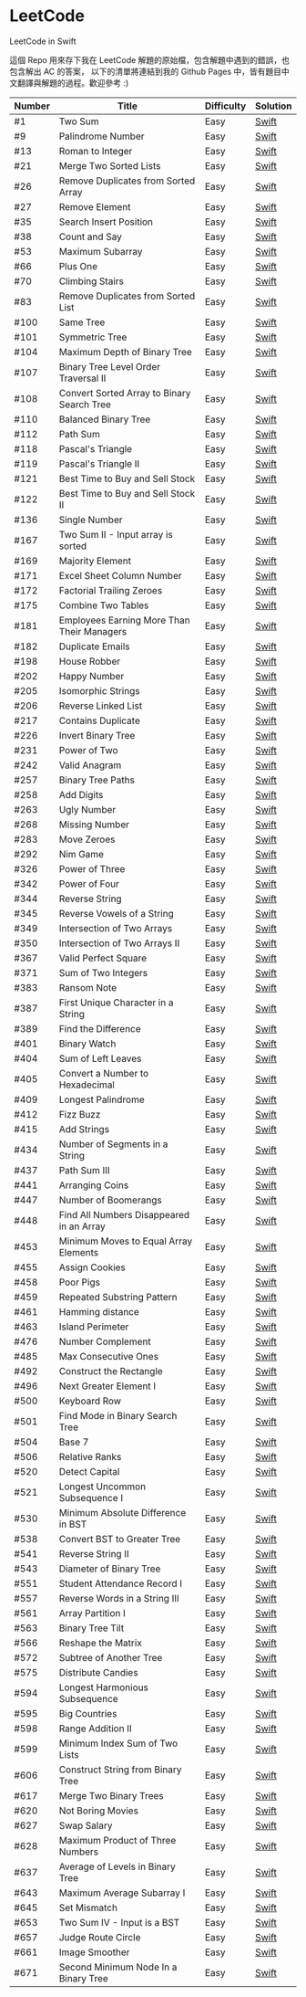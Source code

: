 # LeetCode
LeetCode in Swift

這個 Repo 用來存下我在 LeetCode 解題的原始檔，包含解題中遇到的錯誤，也包含解出 AC 的答案，
以下的清單將連結到我的 Github Pages 中，皆有題目中文翻譯與解題的過程。歡迎參考 :)

| Number | Title                                          | Difficulty | Solution                                         |
|--------|------------------------------------------------|------------|--------------------------------------------------|
| #1     | Two Sum                                        | Easy       | [Swift](https://windsuzu.github.io/leetcode-1)   |
| #9     | Palindrome Number                              | Easy       | [Swift](https://windsuzu.github.io/leetcode-9)   |
| #13    | Roman to Integer                               | Easy       | [Swift](https://windsuzu.github.io/leetcode-13)  |
| #21    | Merge Two Sorted Lists                         | Easy       | [Swift](https://windsuzu.github.io/leetcode-21)  |
| #26    | Remove Duplicates from Sorted Array            | Easy       | [Swift](https://windsuzu.github.io/leetcode-26)  |
| #27    | Remove Element                                 | Easy       | [Swift](https://windsuzu.github.io/leetcode-27)  |
| #35    | Search Insert Position                         | Easy       | [Swift](https://windsuzu.github.io/leetcode-35)  |
| #38    | Count and Say                                  | Easy       | [Swift](https://windsuzu.github.io/leetcode-38)  |
| #53    | Maximum Subarray                               | Easy       | [Swift](https://windsuzu.github.io/leetcode-53)  |
| #66    | Plus One                                       | Easy       | [Swift](https://windsuzu.github.io/leetcode-66)  |
| #70    | Climbing Stairs                                | Easy       | [Swift](https://windsuzu.github.io/leetcode-70)  |
| #83    | Remove Duplicates from Sorted List             | Easy       | [Swift](https://windsuzu.github.io/leetcode-83)  |
| #100   | Same Tree                                      | Easy       | [Swift](https://windsuzu.github.io/leetcode-100) |
| #101   | Symmetric Tree                                 | Easy       | [Swift](https://windsuzu.github.io/leetcode-101) |
| #104   | Maximum Depth of Binary Tree                   | Easy       | [Swift](https://windsuzu.github.io/leetcode-104) |
| #107   | Binary Tree Level Order Traversal II           | Easy       | [Swift](https://windsuzu.github.io/leetcode-107) |
| #108   | Convert Sorted Array to Binary Search Tree     | Easy       | [Swift](https://windsuzu.github.io/leetcode-108) |
| #110   | Balanced Binary Tree                           | Easy       | [Swift](https://windsuzu.github.io/leetcode-110) |
| #112   | Path Sum                                       | Easy       | [Swift](https://windsuzu.github.io/leetcode-112) |
| #118   | Pascal's Triangle                              | Easy       | [Swift](https://windsuzu.github.io/leetcode-118) |
| #119   | Pascal's Triangle II                           | Easy       | [Swift](https://windsuzu.github.io/leetcode-119) |
| #121   | Best Time to Buy and Sell Stock                | Easy       | [Swift](https://windsuzu.github.io/leetcode-121) |
| #122   | Best Time to Buy and Sell Stock II             | Easy       | [Swift](https://windsuzu.github.io/leetcode-122) |
| #136   | Single Number                                  | Easy       | [Swift](https://windsuzu.github.io/leetcode-136) |
| #167   | Two Sum II - Input array is sorted             | Easy       | [Swift](https://windsuzu.github.io/leetcode-167) |
| #169   | Majority Element                               | Easy       | [Swift](https://windsuzu.github.io/leetcode-169) |
| #171   | Excel Sheet Column Number                      | Easy       | [Swift](https://windsuzu.github.io/leetcode-171) |
| #172   | Factorial Trailing Zeroes                      | Easy       | [Swift](https://windsuzu.github.io/leetcode-172) |
| #175   | Combine Two Tables                             | Easy       | [Swift](https://windsuzu.github.io/leetcode-175) |
| #181   | Employees Earning More Than Their Managers     | Easy       | [Swift](https://windsuzu.github.io/leetcode-181) |
| #182   | Duplicate Emails                               | Easy       | [Swift](https://windsuzu.github.io/leetcode-182) |
| #198   | House Robber                                   | Easy       | [Swift](https://windsuzu.github.io/leetcode-198) |
| #202   | Happy Number                                   | Easy       | [Swift](https://windsuzu.github.io/leetcode-202) |
| #205   | Isomorphic Strings                             | Easy       | [Swift](https://windsuzu.github.io/leetcode-205) |
| #206   | Reverse Linked List                            | Easy       | [Swift](https://windsuzu.github.io/leetcode-206) |
| #217   | Contains Duplicate                             | Easy       | [Swift](https://windsuzu.github.io/leetcode-217) |
| #226   | Invert Binary Tree                             | Easy       | [Swift](https://windsuzu.github.io/leetcode-226) |
| #231   | Power of Two                                   | Easy       | [Swift](https://windsuzu.github.io/leetcode-231) |
| #242   | Valid Anagram                                  | Easy       | [Swift](https://windsuzu.github.io/leetcode-242) |
| #257   | Binary Tree Paths                              | Easy       | [Swift](https://windsuzu.github.io/leetcode-257) |
| #258   | Add Digits                                     | Easy       | [Swift](https://windsuzu.github.io/leetcode-258) |
| #263   | Ugly Number                                    | Easy       | [Swift](https://windsuzu.github.io/leetcode-263) |
| #268   | Missing Number                                 | Easy       | [Swift](https://windsuzu.github.io/leetcode-268) |
| #283   | Move Zeroes                                    | Easy       | [Swift](https://windsuzu.github.io/leetcode-283) |
| #292   | Nim Game                                       | Easy       | [Swift](https://windsuzu.github.io/leetcode-292) |
| #326   | Power of Three                                 | Easy       | [Swift](https://windsuzu.github.io/leetcode-326) |
| #342   | Power of Four                                  | Easy       | [Swift](https://windsuzu.github.io/leetcode-342) |
| #344   | Reverse String                                 | Easy       | [Swift](https://windsuzu.github.io/leetcode-344) |
| #345   | Reverse Vowels of a String                     | Easy       | [Swift](https://windsuzu.github.io/leetcode-345) |
| #349   | Intersection of Two Arrays                     | Easy       | [Swift](https://windsuzu.github.io/leetcode-349) |
| #350   | Intersection of Two Arrays II                  | Easy       | [Swift](https://windsuzu.github.io/leetcode-350) |
| #367   | Valid Perfect Square                           | Easy       | [Swift](https://windsuzu.github.io/leetcode-367) |
| #371   | Sum of Two Integers                            | Easy       | [Swift](https://windsuzu.github.io/leetcode-371) |
| #383   | Ransom Note                                    | Easy       | [Swift](https://windsuzu.github.io/leetcode-383) |
| #387   | First Unique Character in a String             | Easy       | [Swift](https://windsuzu.github.io/leetcode-387) |
| #389   | Find the Difference                            | Easy       | [Swift](https://windsuzu.github.io/leetcode-389) |
| #401   | Binary Watch                                   | Easy       | [Swift](https://windsuzu.github.io/leetcode-401) |
| #404   | Sum of Left Leaves                             | Easy       | [Swift](https://windsuzu.github.io/leetcode-404) |
| #405   | Convert a Number to Hexadecimal                | Easy       | [Swift](https://windsuzu.github.io/leetcode-405) |
| #409   | Longest Palindrome                             | Easy       | [Swift](https://windsuzu.github.io/leetcode-409) |
| #412   | Fizz Buzz                                      | Easy       | [Swift](https://windsuzu.github.io/leetcode-412) |
| #415   | Add Strings                                    | Easy       | [Swift](https://windsuzu.github.io/leetcode-415) |
| #434   | Number of Segments in a String                 | Easy       | [Swift](https://windsuzu.github.io/leetcode-434) |
| #437   | Path Sum III                                   | Easy       | [Swift](https://windsuzu.github.io/leetcode-437) |
| #441   | Arranging Coins                                | Easy       | [Swift](https://windsuzu.github.io/leetcode-441) |
| #447   | Number of Boomerangs                           | Easy       | [Swift](https://windsuzu.github.io/leetcode-447) |
| #448   | Find All Numbers Disappeared in an Array       | Easy       | [Swift](https://windsuzu.github.io/leetcode-448) |
| #453   | Minimum Moves to Equal Array Elements          | Easy       | [Swift](https://windsuzu.github.io/leetcode-453) |
| #455   | Assign Cookies                                 | Easy       | [Swift](https://windsuzu.github.io/leetcode-455) |
| #458   | Poor Pigs                                      | Easy       | [Swift](https://windsuzu.github.io/leetcode-458) |
| #459   | Repeated Substring Pattern                     | Easy       | [Swift](https://windsuzu.github.io/leetcode-459) |
| #461   | Hamming distance                               | Easy       | [Swift](https://windsuzu.github.io/leetcode-461) |
| #463   | Island Perimeter                               | Easy       | [Swift](https://windsuzu.github.io/leetcode-463) |
| #476   | Number Complement                              | Easy       | [Swift](https://windsuzu.github.io/leetcode-476) |
| #485   | Max Consecutive Ones                           | Easy       | [Swift](https://windsuzu.github.io/leetcode-485) |
| #492   | Construct the Rectangle                        | Easy       | [Swift](https://windsuzu.github.io/leetcode-492) |
| #496   | Next Greater Element I                         | Easy       | [Swift](https://windsuzu.github.io/leetcode-496) |
| #500   | Keyboard Row                                   | Easy       | [Swift](https://windsuzu.github.io/leetcode-500) |
| #501   | Find Mode in Binary Search Tree                | Easy       | [Swift](https://windsuzu.github.io/leetcode-501) |
| #504   | Base 7                                         | Easy       | [Swift](https://windsuzu.github.io/leetcode-504) |
| #506   | Relative Ranks                                 | Easy       | [Swift](https://windsuzu.github.io/leetcode-506) |
| #520   | Detect Capital                                 | Easy       | [Swift](https://windsuzu.github.io/leetcode-520) |
| #521   | Longest Uncommon Subsequence I                 | Easy       | [Swift](https://windsuzu.github.io/leetcode-521) |
| #530   | Minimum Absolute Difference in BST             | Easy       | [Swift](https://windsuzu.github.io/leetcode-530) |
| #538   | Convert BST to Greater Tree                    | Easy       | [Swift](https://windsuzu.github.io/leetcode-538) |
| #541   | Reverse String II                              | Easy       | [Swift](https://windsuzu.github.io/leetcode-541) |
| #543   | Diameter of Binary Tree                        | Easy       | [Swift](https://windsuzu.github.io/leetcode-543) |
| #551   | Student Attendance Record I                    | Easy       | [Swift](https://windsuzu.github.io/leetcode-551) |
| #557   | Reverse Words in a String III                  | Easy       | [Swift](https://windsuzu.github.io/leetcode-557) |
| #561   | Array Partition I                              | Easy       | [Swift](https://windsuzu.github.io/leetcode-561) |
| #563   | Binary Tree Tilt                               | Easy       | [Swift](https://windsuzu.github.io/leetcode-563) |
| #566   | Reshape the Matrix                             | Easy       | [Swift](https://windsuzu.github.io/leetcode-566) |
| #572   | Subtree of Another Tree                        | Easy       | [Swift](https://windsuzu.github.io/leetcode-572) |
| #575   | Distribute Candies                             | Easy       | [Swift](https://windsuzu.github.io/leetcode-575) |
| #594   | Longest Harmonious Subsequence                 | Easy       | [Swift](https://windsuzu.github.io/leetcode-594) |
| #595   | Big Countries                                  | Easy       | [Swift](https://windsuzu.github.io/leetcode-595) |
| #598   | Range Addition II                              | Easy       | [Swift](https://windsuzu.github.io/leetcode-598) |
| #599   | Minimum Index Sum of Two Lists                 | Easy       | [Swift](https://windsuzu.github.io/leetcode-599) |
| #606   | Construct String from Binary Tree              | Easy       | [Swift](https://windsuzu.github.io/leetcode-606) |
| #617   | Merge Two Binary Trees                         | Easy       | [Swift](https://windsuzu.github.io/leetcode-617) |
| #620   | Not Boring Movies                              | Easy       | [Swift](https://windsuzu.github.io/leetcode-620) |
| #627   | Swap Salary                                    | Easy       | [Swift](https://windsuzu.github.io/leetcode-627) |
| #628   | Maximum Product of Three Numbers               | Easy       | [Swift](https://windsuzu.github.io/leetcode-628) |
| #637   | Average of Levels in Binary Tree               | Easy       | [Swift](https://windsuzu.github.io/leetcode-637) |
| #643   | Maximum Average Subarray I                     | Easy       | [Swift](https://windsuzu.github.io/leetcode-643) |
| #645   | Set Mismatch                                   | Easy       | [Swift](https://windsuzu.github.io/leetcode-645) |
| #653   | Two Sum IV - Input is a BST                    | Easy       | [Swift](https://windsuzu.github.io/leetcode-653) |
| #657   | Judge Route Circle                             | Easy       | [Swift](https://windsuzu.github.io/leetcode-657) |
| #661   | Image Smoother                                 | Easy       | [Swift](https://windsuzu.github.io/leetcode-661) |
| #671   | Second Minimum Node In a Binary Tree           | Easy       | [Swift](https://windsuzu.github.io/leetcode-671) |
